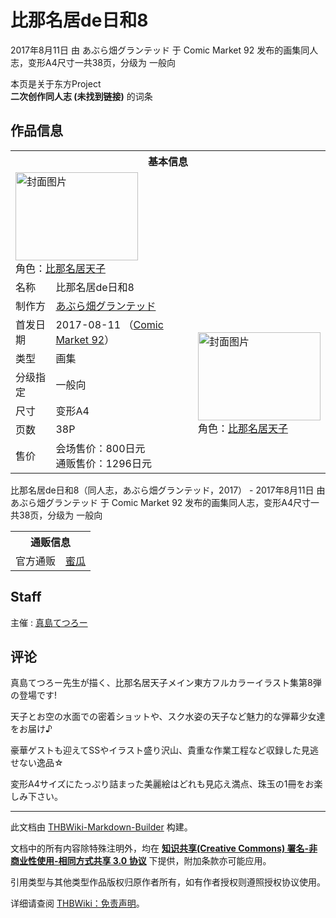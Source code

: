 # 比那名居de日和8

<!-- source html: G:\repos\THBWiki-Markdown-Builder\THBWikiMarkdown\Temp\main\5\53\ns0%3A%E6%AF%94%E9%82%A3%E5%90%8D%E5%B1%85de%E6%97%A5%E5%92%8C8.html -->

2017年8月11日 由 あぶら畑グランテッド 于 Comic Market 92 发布的画集同人志，变形A4尺寸一共38页，分级为 一般向

本页是关于东方Project  
 **二次创作同人志 (未找到链接)** 的词条

## 作品信息

<table><tbody><tr><th colspan="3">基本信息</th></tr><tr><td class="cover-artwork-mobile" colspan="2"><a href="./文件-比那名居de日和8封面.jpg.md" class="image" title="封面图片"><img alt="封面图片" src="https://upload.thwiki.cc/thumb/a/a0/%E6%AF%94%E9%82%A3%E5%90%8D%E5%B1%85de%E6%97%A5%E5%92%8C8%E5%B0%81%E9%9D%A2.jpg/196px-%E6%AF%94%E9%82%A3%E5%90%8D%E5%B1%85de%E6%97%A5%E5%92%8C8%E5%B0%81%E9%9D%A2.jpg" decoding="async" loading="lazy" width="196" height="141" srcset="https://upload.thwiki.cc/thumb/a/a0/%E6%AF%94%E9%82%A3%E5%90%8D%E5%B1%85de%E6%97%A5%E5%92%8C8%E5%B0%81%E9%9D%A2.jpg/294px-%E6%AF%94%E9%82%A3%E5%90%8D%E5%B1%85de%E6%97%A5%E5%92%8C8%E5%B0%81%E9%9D%A2.jpg 1.5x, https://upload.thwiki.cc/thumb/a/a0/%E6%AF%94%E9%82%A3%E5%90%8D%E5%B1%85de%E6%97%A5%E5%92%8C8%E5%B0%81%E9%9D%A2.jpg/392px-%E6%AF%94%E9%82%A3%E5%90%8D%E5%B1%85de%E6%97%A5%E5%92%8C8%E5%B0%81%E9%9D%A2.jpg 2x" data-file-width="450" data-file-height="324"></a><div class="cover-char">角色：<a href="./比那名居天子.md" title="比那名居天子">比那名居天子</a></div></td>
</tr><tr><td class="label">名称</td><td colspan="2"> 比那名居de日和8 </td></tr><tr><td class="label">制作方</td><td><a href="./あぶら畑グランテッド.md" title="あぶら畑グランテッド">あぶら畑グランテッド</a></td><td class="cover-artwork" rowspan="7" style="min-width:196px;"><a href="./文件-比那名居de日和8封面.jpg.md" class="image" title="封面图片"><img alt="封面图片" src="https://upload.thwiki.cc/thumb/a/a0/%E6%AF%94%E9%82%A3%E5%90%8D%E5%B1%85de%E6%97%A5%E5%92%8C8%E5%B0%81%E9%9D%A2.jpg/196px-%E6%AF%94%E9%82%A3%E5%90%8D%E5%B1%85de%E6%97%A5%E5%92%8C8%E5%B0%81%E9%9D%A2.jpg" decoding="async" loading="lazy" width="196" height="141" srcset="https://upload.thwiki.cc/thumb/a/a0/%E6%AF%94%E9%82%A3%E5%90%8D%E5%B1%85de%E6%97%A5%E5%92%8C8%E5%B0%81%E9%9D%A2.jpg/294px-%E6%AF%94%E9%82%A3%E5%90%8D%E5%B1%85de%E6%97%A5%E5%92%8C8%E5%B0%81%E9%9D%A2.jpg 1.5x, https://upload.thwiki.cc/thumb/a/a0/%E6%AF%94%E9%82%A3%E5%90%8D%E5%B1%85de%E6%97%A5%E5%92%8C8%E5%B0%81%E9%9D%A2.jpg/392px-%E6%AF%94%E9%82%A3%E5%90%8D%E5%B1%85de%E6%97%A5%E5%92%8C8%E5%B0%81%E9%9D%A2.jpg 2x" data-file-width="450" data-file-height="324"></a><div class="cover-char">角色：<a href="./比那名居天子.md" title="比那名居天子">比那名居天子</a></div></td>
</tr><tr><td class="label">首发日期</td><td>2017-08-11&#160;（<a href="/展会作品列表?e=Comic+Market%2392">Comic Market 92</a>）</td></tr><tr><td class="label">类型</td><td>画集</td></tr><tr><td class="label">分级指定</td><td>一般向</td></tr><tr><td class="label">尺寸</td><td>变形A4</td></tr><tr><td class="label">页数</td><td>38P</td></tr><tr><td class="label">售价</td><td>会场售价：800日元<br>通贩售价：1296日元</td></tr></tbody></table>

比那名居de日和8（同人志，あぶら畑グランテッド，2017） - 2017年8月11日 由 あぶら畑グランテッド 于 Comic Market 92 发布的画集同人志，变形A4尺寸一共38页，分级为 一般向

<table><tbody><tr><th colspan="3">通贩信息</th></tr><tr><td class="label">官方通贩</td><td colspan="2"><a rel="nofollow" class="external text" href="https://www.melonbooks.co.jp/detail/detail.php?product_id=270380">蜜瓜</a></td></tr></tbody></table>



## Staff
主催
: [真島てつろー](./真島てつろー.md)


## 评论
  
真島てつろー先生が描く、比那名居天子メイン東方フルカラーイラスト集第8弾の登場です!  

天子とお空の水面での密着ショットや、スク水姿の天子など魅力的な弾幕少女達をお届け♪  

豪華ゲストも迎えてSSやイラスト盛り沢山、貴重な作業工程など収録した見逃せない逸品☆  

変形A4サイズにたっぷり詰まった美麗絵はどれも見応え満点、珠玉の1冊をお楽しみ下さい。
  
  
  

  





---

此文档由 [THBWiki-Markdown-Builder](https://github.com/Delsin-Yu/THBWiki-Markdown-Builder) 构建。

文档中的所有内容除特殊注明外，均在 [**知识共享(Creative Commons) 署名-非商业性使用-相同方式共享 3.0 协议**](https://creativecommons.org/licenses/by-sa/3.0/deed.zh-hans) 下提供，附加条款亦可能应用。

引用类型与其他类型作品版权归原作者所有，如有作者授权则遵照授权协议使用。

详细请查阅 [THBWiki：免责声明](https://thbwiki.cc/THBWiki:%E5%85%8D%E8%B4%A3%E5%A3%B0%E6%98%8E)。

